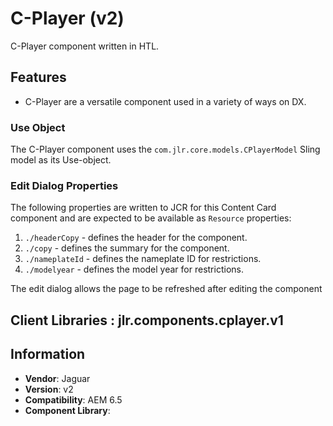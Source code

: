 <!-- Jaguar Component -->
C-Player (v2)
====
C-Player component written in HTL.

## Features

* C-Player are a versatile component used in a variety of ways on DX.

### Use Object
The C-Player component uses the `com.jlr.core.models.CPlayerModel` Sling model as its Use-object.

### Edit Dialog Properties
The following properties are written to JCR for this Content Card component and are expected to be available as `Resource` properties:

1. `./headerCopy` - defines the header for the component.
2. `./copy` - defines the summary for the component.
3. `./nameplateId` - defines the nameplate ID for restrictions.
4. `./modelyear` - defines the model year for restrictions.



The edit dialog allows the page to be refreshed after editing the component

## Client Libraries : jlr.components.cplayer.v1


## Information
* **Vendor**: Jaguar
* **Version**: v2
* **Compatibility**: AEM 6.5
* **Component Library**: 
